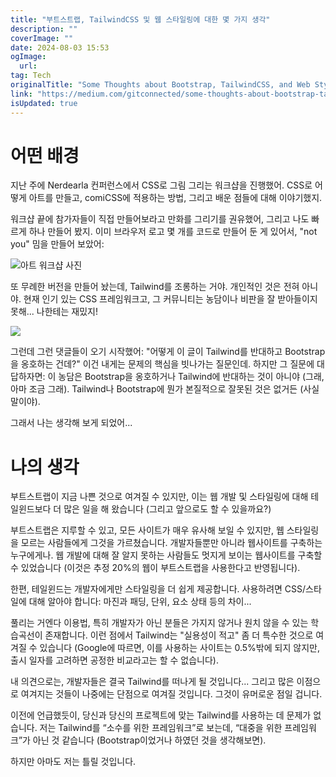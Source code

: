 ```yaml
---
title: "부트스트랩, TailwindCSS 및 웹 스타일링에 대한 몇 가지 생각"
description: ""
coverImage: ""
date: 2024-08-03 15:53
ogImage:
  url:
tag: Tech
originalTitle: "Some Thoughts about Bootstrap, TailwindCSS, and Web Styling"
link: "https://medium.com/gitconnected/some-thoughts-about-bootstrap-tailwindcss-and-web-styling-f24544a7f882"
isUpdated: true
---
```


# 어떤 배경

지난 주에 Nerdearla 컨퍼런스에서 CSS로 그림 그리는 워크샵을 진행했어. CSS로 어떻게 아트를 만들고, comiCSS에 적용하는 방법, 그리고 배운 점들에 대해 이야기했지.

워크샵 끝에 참가자들이 직접 만들어보라고 만화를 그리기를 권유했어, 그리고 나도 빠르게 하나 만들어 봤지. 이미 브라우저 로고 몇 개를 코드로 만들어 둔 게 있어서, "not you" 밈을 만들어 보았어:

![아트 워크샵 사진](/assets/img/SomeThoughtsaboutBootstrapTailwindCSSandWebStyling_0.png)

<!-- seedividend - 사각형 -->

<ins class="adsbygoogle"
     style="display:block"
     data-ad-client="ca-pub-4877378276818686"
     data-ad-slot="1898504329"
     data-ad-format="auto"
     data-full-width-responsive="true"></ins>

<script>
     (adsbygoogle = window.adsbygoogle || []).push({});
</script>

또 무례한 버전을 만들어 놨는데, Tailwind를 조롱하는 거야. 개인적인 것은 전혀 아니야. 현재 인기 있는 CSS 프레임워크고, 그 커뮤니티는 농담이나 비판을 잘 받아들이지 못해... 나한테는 재밌지!

<img src="/assets/img/SomeThoughtsaboutBootstrapTailwindCSSandWebStyling_1.png" />

그런데 그런 댓글들이 오기 시작했어: "어떻게 이 글이 Tailwind를 반대하고 Bootstrap을 옹호하는 건데?" 이건 내게는 문제의 핵심을 빗나가는 질문인데. 하지만 그 질문에 대답하자면: 이 농담은 Bootstrap을 옹호하거나 Tailwind에 반대하는 것이 아니야 (그래, 아마 조금 그래). Tailwind나 Bootstrap에 뭔가 본질적으로 잘못된 것은 없거든 (사실 말이야).

그래서 나는 생각해 보게 되었어...

<!-- seedividend - 사각형 -->

<ins class="adsbygoogle"
     style="display:block"
     data-ad-client="ca-pub-4877378276818686"
     data-ad-slot="1898504329"
     data-ad-format="auto"
     data-full-width-responsive="true"></ins>

<script>
     (adsbygoogle = window.adsbygoogle || []).push({});
</script>

# 나의 생각

부트스트랩이 지금 나쁜 것으로 여겨질 수 있지만, 이는 웹 개발 및 스타일링에 대해 테일윈드보다 더 많은 일을 해 왔습니다 (그리고 앞으로도 할 수 있을까요?)

부트스트랩은 지루할 수 있고, 모든 사이트가 매우 유사해 보일 수 있지만, 웹 스타일링을 모르는 사람들에게 그것을 가르쳤습니다. 개발자들뿐만 아니라 웹사이트를 구축하는 누구에게나. 웹 개발에 대해 잘 알지 못하는 사람들도 멋지게 보이는 웹사이트를 구축할 수 있었습니다 (이것은 추정 20%의 웹이 부트스트랩을 사용한다고 반영됩니다).

한편, 테일윈드는 개발자에게만 스타일링을 더 쉽게 제공합니다. 사용하려면 CSS/스타일에 대해 알아야 합니다: 마진과 패딩, 단위, 요소 상태 등의 차이...

<!-- seedividend - 사각형 -->

<ins class="adsbygoogle"
     style="display:block"
     data-ad-client="ca-pub-4877378276818686"
     data-ad-slot="1898504329"
     data-ad-format="auto"
     data-full-width-responsive="true"></ins>

<script>
     (adsbygoogle = window.adsbygoogle || []).push({});
</script>

풀리는 거엔다 이용법, 특히 개발자가 아닌 분들은 가지지 않거나 원치 않을 수 있는 학습곡선이 존재합니다. 이런 점에서 Tailwind는 "실용성이 적고" 좀 더 특수한 것으로 여겨질 수 있습니다 (Google에 따르면, 이를 사용하는 사이트는 0.5%밖에 되지 않지만, 출시 일자를 고려하면 공정한 비교라고는 할 수 없습니다).

내 의견으로는, 개발자들은 결국 Tailwind를 떠나게 될 것입니다... 그리고 많은 이점으로 여겨지는 것들이 나중에는 단점으로 여겨질 것입니다. 그것이 유머로운 점일 겁니다.

이전에 언급했듯이, 당신과 당신의 프로젝트에 맞는 Tailwind를 사용하는 데 문제가 없습니다. 저는 Tailwind를 “소수를 위한 프레임워크”로 보는데, “대중을 위한 프레임워크”가 아닌 것 같습니다 (Bootstrap이었거나 하였던 것을 생각해보면).

하지만 아마도 저는 틀릴 것입니다.
